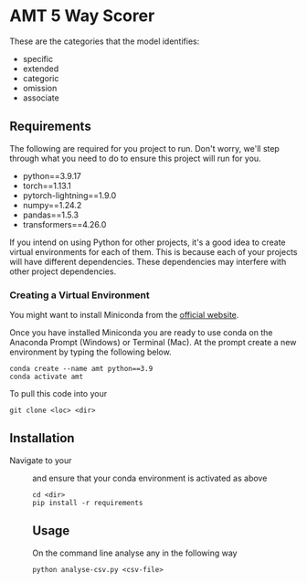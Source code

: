 # AMT 5 Way Scorer

These are the categories that the model identifies:

- specific 
- extended 
- categoric 
- omission 
- associate

## Requirements

The following are required for you project to run.
Don't worry, we'll step through what you need to do to ensure this project will run for you.

- python==3.9.17
- torch==1.13.1
- pytorch-lightning==1.9.0
- numpy==1.24.2
- pandas==1.5.3
- transformers==4.26.0

If you intend on using Python for other projects, it's a good idea to create virtual environments for each of them.
This is because each of your projects will have different dependencies.
These dependencies may interfere with other project dependencies.

### Creating a Virtual Environment

You might want to install Miniconda from the [official website](https://conda.io/projects/conda/en/latest/user-guide/install/index.html#id2).

Once you have installed Miniconda you are ready to use conda on the Anaconda Prompt (Windows) or Terminal (Mac).
At the prompt create a new environment by typing the following below.

    conda create --name amt python==3.9
    conda activate amt

To pull this code into your 

    git clone <loc> <dir>

## Installation

Navigate to your <dir> and ensure that your conda environment is activated as above

    cd <dir>
    pip install -r requirements

## Usage

On the command line analyse any <csv-file> in the following way

    python analyse-csv.py <csv-file>

